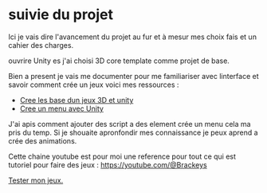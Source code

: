 # suivie du projet

Ici je vais dire l'avancement du projet au fur et à mesur mes choix fais et un cahier des charges.

ouvrire Unity es j'ai choisi 3D core template comme projet de base.

Bien a present je vais me documenter pour me familiariser avec linterface et savoir comment crée un jeux voici mes ressources :
- [Cree les base dun jeux 3D et unity](https://www.youtube.com/watch?v=oeiYBMMWU40)
- [Cree un menu avec Unity](https://youtu.be/zc8ac_qUXQY)

J'ai apis comment ajouter des script a des element crée un menu cela ma pris du temp.
Si je shouaite apronfondir mes connaissance je peux aprend a crée des animations.

Cette chaine youtube est pour moi une reference pour tout ce qui est tutoriel pour faire des jeux : https://youtube.com/@Brackeys

[Tester mon jeux.](./Tester_Jeux)
